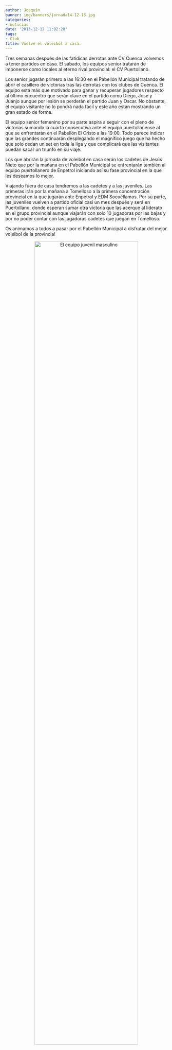 ```yaml
---
author: Joaquín
banner: img/banners/jornada14-12-13.jpg
categories:
- noticias
date: '2013-12-12 11:02:28'
tags:
- Club
title: Vuelve el voleibol a casa.
---
```


Tres semanas después de las fatídicas derrotas ante CV Cuenca volvemos a tener partidos en casa. El sábado, los equipos senior tratarán de imponerse como locales al eterno rival provincial: el CV Puertollano.

Los senior jugarán primero a las 16:30 en el Pabellón Municipal tratando de abrir el casillero de victorias tras las derrotas con los clubes de Cuenca. El equipo está más que motivado para ganar y recuperan jugadores respecto al último encuentro que serán clave en el partido como Diego, Jose y Juanjo aunque por lesión se perderán el partido Juan y Oscar. No obstante, el equipo visitante no lo pondrá nada fácil y este año están mostrando un gran estado de forma.

El equipo senior femenino por su parte aspira a seguir con el pleno de victorias sumando la cuarta consecutiva ante el equipo puertollanense al que se enfrentarán en el Pabellón El Cristo a las 19:00. Todo parece indicar que las grandes continuarán desplegando el magnífico juego que ha hecho que solo cedan un set en toda la liga y que complicará que las visitantes puedan sacar un triunfo en su viaje.

Los que abrirán la jornada de voleibol en casa serán los cadetes de Jesús Nieto que por la mañana en el Pabellón Municipal se enfrentarán también al equipo puertollanero de Enpetrol iniciando así su fase provincial en la que les deseamos lo mejor.

Viajando fuera de casa tendremos a las cadetes y a las juveniles. Las primeras irán por la mañana a Tomelloso a la primera concentración provincial en la que jugarán ante Enpetrol y EDM Socuéllamos. Por su parte, las juveniles vuelven a partido oficial casi un mes después y será en Puertollano, donde esperan sumar otra victoria que las acerque al liderato en el grupo provincial aunque viajarán con solo 10 jugadoras por las bajas y por no poder contar con las jugadoras cadetes que juegan en Tomelloso.

Os animamos a todos a pasar por el Pabellón Municipal a disfrutar del mejor voleibol de la provincia!

<center>
<a target="_new" href="http://www.advmiguelturra.org/img/banners/jornada14-12-13.jpg"> 
<img alt="El equipo juvenil masculino" width="80%" align="center" src="http://www.advmiguelturra.org/img/banners/jornada14-12-13.jpg"/> </a>
</center>

